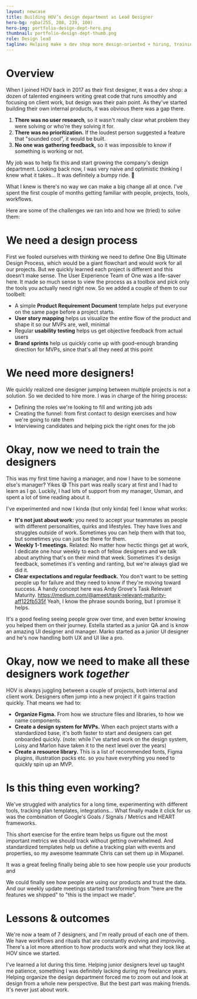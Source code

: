```yaml
---
layout: newcase
title: Building HOV’s design department as Lead Designer
hero-bg: rgba(255, 208, 239, 100)
hero-img: portfolio-design-dept-hero.png
thumbnail: portfolio-design-dept-thumb.png
role: Design lead
tagline: Helping make a dev shop more design-oriented + hiring, training and managing designers
---
```


# Overview
When I joined HOV back in 2017 as their first designer, it was a dev shop: a dozen of talented engineers writing great code that runs smoothly and focusing on client work, but design was their pain point. As they've started building their own internal products, it was obvious there was a gap there.

1. **There was no user research**, so it wasn't really clear what problem they were solving or who're they solving it for. 
2. **There was no prioritization.** If the loudest person suggested a feature that "sounded cool", it would be built.
3. **No one was gathering feedback,** so it was impossible to know if something is working or not.

My job was to help fix this and start growing the company's design department. Looking back now, I was very naive and optimistic thinking I knew what it takes... It was definitely a bumpy ride. 🤕

What I knew is there's no way we can make a big change all at once. I've spent the first couple of months getting familiar with people, projects, tools, workflows.

Here are some of the challenges we ran into and how we (tried) to solve them:

# We need a design process
First we fooled ourselves with thinking we need to define One Big Ultimate Design Process, which would be a giant flowchart and would work for all our projects. But we quickly learned each project is different and this doesn't make sense. The User Experience Team of One was a life-saver here. It made so much sense to view the process as a toolbox and pick only the tools you actually need right now. So we added a couple of them to our toolbelt:
- A simple **Product Requirement Document** template helps put everyone on the same page before a project starts.
- **User story mapping** helps us visualize the entire flow of the product and shape it so our MVPs are, well, minimal
- Regular **usability testing** helps us get objective feedback from actual users
- **Brand sprints** help us quickly come up with good-enough branding direction for MVPs, since that's all they need at this point

# We need more designers!
We quickly realized one designer jumping between multiple projects is not a solution. So we decided to hire more. I was in charge of the hiring process:
- Defining the roles we're looking to fill and writing job ads
- Creating the funnel: from first contact to design exercises and how we're going to rate them
- Interviewing candidates and helping pick the right ones for the job

# Okay, now we need to train the designers
This was my first time having a manager, and now I have to be someone else's manager? Yikes 😅 This part was really scary at first and I had to learn as I go. Luckily, I had lots of support from my manager, Usman, and spent a lot of time reading about it.

I've experimented and now I kinda (but only kinda) feel I know what works:
- **It's not just about work:** you need to accept your teammates as people with different personalities, quirks and lifestyles. They have lives and struggles outside of work. Sometimes you can help them with that too, but sometimes you can just be there for them.
- **Weekly 1-1 meetings.** Related: No matter how hectic things get at work, I dedicate one hour weekly to each of fellow designers and we talk about anything that's on their mind that week. Sometimes it's design feedback, sometimes it's venting and ranting, but we're always glad we did it.
- **Clear expectations and regular feedback.** You don't want to be setting people up for failure and they need to know if they're moving toward success. A handy concept here was Andy Grove's Task Relevant Maturity. https://medium.com/@ameet/task-relevant-maturity-aff122fb535f Yeah, I know the phrase sounds boring, but I promise it helps.

It's a good feeling seeing people grow over time, and even better knowing you helped them on their journey. Estella started as a junior QA and is know an amazing UI designer and manager. Marko started as a junior UI designer and he's now handling both UX and UI like a pro.

# Okay, now we need to make all these designers work *together*
HOV is always juggling between a couple of projects, both internal and client work. Designers often jump into a new project if it gains traction quickly. That means we had to:
- **Organize Figma.** From how we structure files and libraries, to how we name components.
- **Create a design system for MVPs.** When each project starts with a standardized base, it's both faster to start and designers can get onboarded quickly. (note: while I've started work on the design system, Loisy and Marlon have taken it to the next level over the years)
- **Create a resource library.** This is a list of recommended fonts, Figma plugins, illustration packs etc. so you have everything you need to quickly spin up an MVP.

# Is this thing even working?
We've struggled with analytics for a long time, experimenting with different tools, tracking plan templates, integrations... What finally made it click for us was the combination of Google's Goals / Signals / Metrics and HEART frameworks.

This short exercise for the entire team helps us figure out the most important metrics we should track without getting overwhelmed. And standardized templates help us define a tracking plan with events and properties, so my awesome teammate Chris can set them up in Mixpanel.

It was a great feeling finally being able to see how people use your products and

We could finally see how people are using our products and trust the data. And our weekly update meetings started transforming from "here are the features we shipped" to "this is the impact we made".

# Lessons & outcomes
We're now a team of 7 designers, and I'm really proud of each one of them. We have workflows and rituals that are constantly evolving and improving. There's a lot more attention to how products work and what they look like at HOV since we started.

I've learned a lot during this time. Helping junior designers level up taught me patience, something I was definitely lacking during my freelance years. Helping organize the design department forced me to zoom out and look at design from a whole new perspective. But the best part was making friends. It's never just about work.